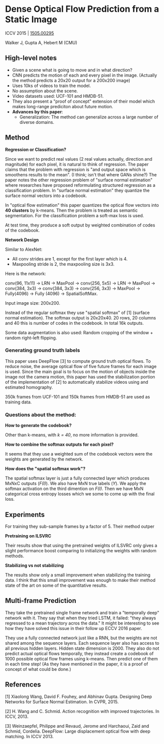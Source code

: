 # Dense Optical Flow Prediction from a Static Image

ICCV 2015 | [1505.00295](http://arxiv.org/abs/1505.00295)

Walker J, Gupta A, Hebert M (CMU)

## High-level notes

* Given a scene what is going to move and in what direction?
* CNN predicts the motion of each and every pixel in the image. (Actually the method predicts a 20x20 output for a 200x200 image)
* Uses 10ks of videos to train the model.
* No assumption about the scene.
* Video datasets used: UCF-101 and HMDB-51.
* They also present a "proof of concept" extension of their model which makes long-range prediciton about future motion.
* **Advances by this paper**:
	- Generalization: The method can generalize across a large number of diverse domains.

## Method

**Regression or Classification?**

Since we want to predict real values (2 real values actually, direction and magnitude) for each pixel, it is natural to think of regression. The paper claims that the problem with regression is "and output space which is smoothens results to the mean". (I think; isn't that where GANs shine?) The paper notes the other regression problem of "surface normal estimation" where researches have proposed reformulating structured regression as a classification problem.
In "surface normal estimation" they quantize the surface normal vectors into a codebook.

In "optical flow estimation" this paper quantizes the optical flow vectors into **40 clusters** by k-means. Then the problem is treated as semantic segmentation.
For the classification problem a soft-max loss is used.

At test time, they produce a soft output by weighted combination of codes of the codebook.

**Network Design**

Similar to AlexNet:

- All conv strides are 1, except for the first layer which is 4.
- Maxpooling stride is 2, the maxpooling size is 3x3.

Here is the network:

conv(96, 11x11) -> LRN -> MaxPool -> conv(256, 5x5) -> LRN -> MaxPool -> conv(384, 3x3) -> conv(384, 3x3) -> conv(256, 3x3) -> MaxPool -> Fully(4096) -> Fully (4096) -> SpatialSoftMax.

Input image size: 200x200.

Instead of the regular softmax they use "spatial softmax" of [1] (surface normal estimation). The softmax output is 20x20x40. 20 rows, 20 columns and 40 this is number of codes in the codebook. In total 16k outputs.

Some data augmentation is also used: Random cropping of the window + random right-left flipping.

### Generating ground truth labels

This paper uses DeepFlow [3] to compute ground truth optical flows. To reduce noise, the average optical flow of five future frames for each image is used. Since the main goal is to focus on the motion of objects inside the image not the camera motion, this paper has used the stabilization portion of the implementation of [2] to automatically stabilize videos using and estimated homography. 

350k frames from UCF-101 and 150k frames from HMDB-51 are used as training data.

### Questions about the method:

**How to generate the codebook?**

Other than k-means, with _k = 40_, no more information is provided.

**How to combine the softmax outputs for each pixel?**

It seems that they use a weighted sum of the codebook vectors were the weights are generated by the network.

**How does the "spatial softmax work"?**

The spatial softmax layer is just a fully connected layer which produces MxNxC outputs (_F(I)_). We also have MxN true labels (_Y_). We apply the softmax activation on the third dimention on _F(I)_. Then we have MxN categorical cross entropy losses which we some to come up with the final loss.


## Experiments

For training they sub-sample frames by a factor of 5. Their method outper

**Pretraining on ILSVRC**

Their results show that using the pretrained weights of ILSVRC only gives a slight performance boost comparing to initializing the weights with random methods.

**Stabilizing vs not stabilizing**

The results show only a small improvement when stabilizing the training data. I think that this small improvement was enough to make their method state of the art on some of the quantitative results.

## Multi-frame Prediction

They take the pretrained single frame network and train a "temporally deep" network with it. They say that when they tried LSTM, it failed: "they always regressed to a mean trajectory acros the data." It might be interesting to see how they have solved this issue in their follow up ECCV 2016 paper.

They use a fully connected network just like a RNN, but the weights are not shared among the sequence layers. Each sequence layer also has access to all previous hidden layers. Hidden state dimension is 2000. They also do not predict actual optical flows temporally, they instead create a codebook of 1000 possible optical flow frames using k-means. Then predict one of them in each time step! (As they have mentioned in the paper, it is a proof of concept of what could be done.)

## References

[1] Xiaolong Wang, David F. Fouhey, and Abhinav Gupta. Designing Deep Networks for Surface Normal Estimation. In CVPR, 2015.

[2] H. Wang and C. Schmid. Action recognition with improved trajectories. In ICCV, 2013.

[3] Weinzaepfel, Philippe and Revaud, Jerome and Harchaoui, Zaid and Schmid, Cordelia. DeepFlow: Large displacement optical flow with deep matching. In ICCV 2013.